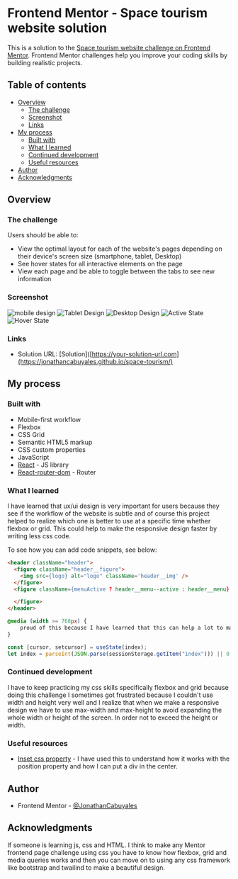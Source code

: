 # Frontend Mentor - Space tourism website solution

This is a solution to the [Space tourism website challenge on Frontend Mentor](https://www.frontendmentor.io/challenges/space-tourism-multipage-website-gRWj1URZ3). Frontend Mentor challenges help you improve your coding skills by building realistic projects. 

## Table of contents

- [Overview](#overview)
  - [The challenge](#the-challenge)
  - [Screenshot](#screenshot)
  - [Links](#links)
- [My process](#my-process)
  - [Built with](#built-with)
  - [What I learned](#what-i-learned)
  - [Continued development](#continued-development)
  - [Useful resources](#useful-resources)
- [Author](#author)
- [Acknowledgments](#acknowledgments)

## Overview

### The challenge

Users should be able to:

- View the optimal layout for each of the website's pages depending on their device's screen size (smartphone, tablet, Desktop)
- See hover states for all interactive elements on the page
- View each page and be able to toggle between the tabs to see new information

### Screenshot

![mobile design](./design/design%20mobile.png)
![Tablet Design](./design/tablet%20design.png)
![Desktop Design](./design/design%20dektop.png)
![Active State](./design/active%20state.png)
![Hover State](./design/hover%20state.png)

### Links

- Solution URL: [Solution]([https://your-solution-url.com](https://jonathancabuyales.github.io/space-tourism/)

## My process

### Built with

- Mobile-first workflow
- Flexbox
- CSS Grid
- Semantic HTML5 markup
- CSS custom properties
- JavaScript
- [React](https://reactjs.org/) - JS library
- [React-router-dom](https://reactrouter.com) - Router

### What I learned

I have learned that ux/ui design is very important for users because they see if the workflow of the website is subtle and of course this project helped to realize which one is better to use at a specific time whether flexbox or grid. This could help to make the responsive design faster by writing less css code.

To see how you can add code snippets, see below:

```html
<header className="header">
  <figure className="header__figure">
    <img src={logo} alt="logo" className='header__img' />
  </figure>
  <figure className={menuActive ? header__menu--active : header__menu} onClick={handleMenu} >

  </figure>
</header>
```
```css
@media (width >= 768px) {
    proud of this because I have learned that this can help a lot to make responsive website much easier. 
}
```
```js
const [cursor, setcursor] = useState(index);
let index = parseInt(JSON.parse(sessionStorage.getItem("index"))) || 0;

```

### Continued development

I have to keep practicing my css skills specifically flexbox and grid because doing this challenge I sometimes got frustrated because I couldn't use width and height very well and I realize that when we make a responsive design we have to use max-width and max-height to avoid expanding the whole width or height of the screen. In order not to exceed the height or width.


### Useful resources

- [Inset css property](https://developer.mozilla.org/es/docs/Web/CSS/inset) - I have used this to understand how it works with the position property and how I can put a div in the center.


## Author

- Frontend Mentor - [@JonathanCabuyales](https://www.frontendmentor.io/profile/JonathanCabuyales)


## Acknowledgments

If someone is learning js, css and HTML. I think to make any Mentor frontend page challenge using css you have to know how flexbox, grid and media queries works and then you can move on to using any css framework like bootstrap and twailind to make a beautiful design.
